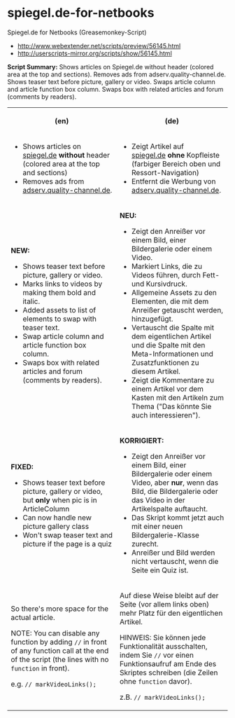 spiegel.de-for-netbooks
=======================

Spiegel.de for Netbooks (Greasemonkey-Script)

* http://www.webextender.net/scripts/preview/56145.html
* http://userscripts-mirror.org/scripts/show/56145.html

<p><b>Script Summary:</b>
Shows articles on Spiegel.de without header (colored area at the top and sections). Removes ads from adserv.quality-channel.de.
Shows teaser text before picture, gallery or video.  Swaps article column and article function box column.
Swaps box with related articles and forum (comments by readers).
</p>
<table><tr><th><p>(en)</p></th><th><p>(de)</p></th></tr><tr><td><ul><li>Shows articles on <u>spiegel.de</u>&nbsp;<b>without</b> header (colored area at the top and sections)</li><li>Removes ads from <u>adserv.quality-channel.de</u>.</li></ul></td><td><ul><li>Zeigt Artikel auf <u>spiegel.de</u>&nbsp;<b>ohne</b> Kopfleiste (farbiger Bereich oben und Ressort-Navigation) </li><li>Entfernt die Werbung von <u>adserv.quality-channel.de</u>.</li></ul></td></tr><tr><td><p><b>NEW:</b></p><ul><li>Shows teaser text before picture, gallery or video.</li><li>Marks links to videos by making them bold and italic.</li><li>Added assets to list of elements to swap with teaser text.</li><li>Swap article column and article function box column.</li><li>Swaps box with related articles and forum (comments by readers).</li></ul></td><td><p><b>NEU:</b></p><ul><li>Zeigt den Anrei&szlig;er vor einem Bild, einer Bildergalerie oder einem Video.</li><li>Markiert Links, die zu Videos f&uuml;hren, durch Fett- und Kursivdruck.</li><li>Allgemeine Assets zu den Elementen, die mit dem Anrei&szlig;er getauscht werden, hinzugef&uuml;gt.</li><li>Vertauscht die Spalte mit dem eigentlichen Artikel und die Spalte mit den Meta-Informationen und Zusatzfunktionen zu diesem Artikel.</li><li>Zeigt die Kommentare zu einem Artikel vor dem Kasten mit den Artikeln zum Thema (&quot;Das k&ouml;nnte Sie auch interessieren&quot;).</li></ul></td></tr><tr><td><p><b>FIXED:</b></p><ul><li>Shows teaser text before picture, gallery or video, but <b>only</b> when pic is in ArticleColumn</li><li>Can now handle new picture gallery class</li><li>Won't swap teaser text and picture if the page is a quiz</li></ul></td><td><p><b>KORRIGIERT:</b></p><ul><li>Zeigt den Anrei&szlig;er vor einem Bild, einer Bildergalerie oder einem Video, aber <b>nur</b>, wenn das Bild, die Bildergalerie oder das Video in der Artikelspalte auftaucht.</li><li>Das Skript kommt jetzt auch mit einer neuen Bildergalerie-Klasse zurecht.</li><li>Anrei&szlig;er und Bild werden nicht vertauscht, wenn die Seite ein Quiz ist.</li></ul></td></tr><tr><td><p>So there's more space for the actual article.</p><p>NOTE: You can disable any function by adding <code>//</code> in front of any function call at the end of the script (the lines with no <code>function</code> in front).</p><p>e.g. <code>// markVideoLinks();</code></p></td><td><p>Auf diese Weise bleibt auf der Seite (vor allem links oben) mehr Platz f&uuml;r den eigentlichen Artikel.</p><p>HINWEIS: Sie k&ouml;nnen jede Funktionalit&auml;t ausschalten, indem Sie <code>//</code> vor einen Funktionsaufruf am Ende des Skriptes schreiben (die Zeilen ohne <code>function</code> davor).</p><p>z.B. <code>// markVideoLinks();</code></p></td></tr></table>
